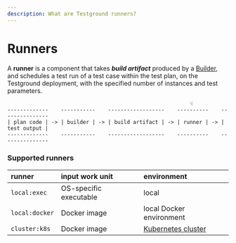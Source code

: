 ```yaml
---
description: What are Testground runners?
---
```


# Runners

A **runner** is a component that takes _**build artifact**_ produced by a [Builder](builders-1.md), and schedules a test run of a test case within the test plan, on the Testground deployment, with the specified number of instances and test parameters.

```text
                                                          ☟
-------------    -----------    ------------------    ----------    ---------------
| plan code | -> | builder | -> | build artifact | -> | runner | -> | test output |
-------------    -----------    ------------------    ----------    ---------------
```

### Supported runners

| runner | input work unit | environment |
| :--- | :--- | :--- |
| `local:exec` | OS-specific executable | local |
| `local:docker` | Docker image | local Docker environment |
| `cluster:k8s` | Docker image | [Kubernetes cluster](../runner-library/cluster-k8s/how-to-create-a-kubernetes-cluster-for-testground.md) |



